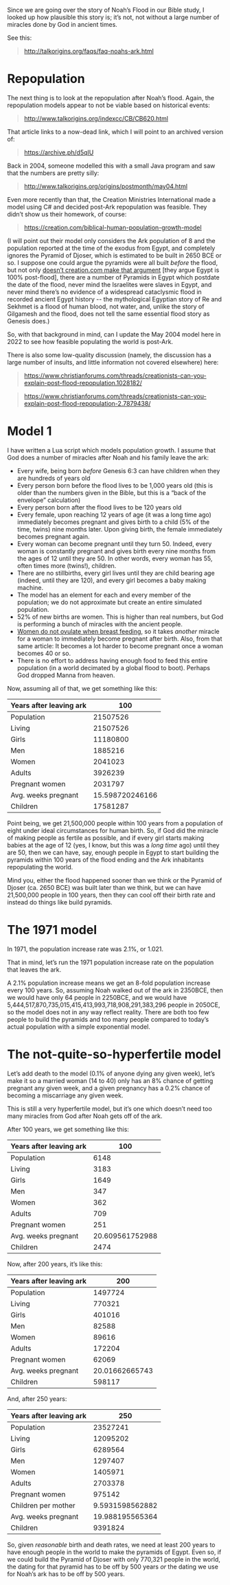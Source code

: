 Since we are going over the story of Noah’s Flood in our Bible study,
I looked up how plausible this story is; it’s not, not without a large
number of miracles done by God in ancient times.

See this:

>http://talkorigins.org/faqs/faq-noahs-ark.html

# Repopulation

The next thing is to look at the repopulation after Noah’s flood.
Again, the repopulation models appear to not be viable based on historical
events:

>http://www.talkorigins.org/indexcc/CB/CB620.html

That article links to a now-dead link, which I will point to an
archived version of:

>https://archive.ph/d5qIU

Back in 2004, someone modelled this with a small Java program and
saw that the numbers are pretty silly:

>http://www.talkorigins.org/origins/postmonth/may04.html

Even more recently than that, the Creation Ministries International
made a model using C# and decided post-Ark repopulation was feasible.
They didn’t show us their homework, of course:

>https://creation.com/biblical-human-population-growth-model	

(I will point out their model only considers the Ark population of
8 and the population reported at the time of the exodus from Egypt, and
completely ignores the Pyramid of Djoser, which is estimated to be
built in 2650 BCE or so.  I suppose one could argue the pyramids
were all built *before* the flood, but not only [doesn’t creation.com
make that argument](https://creation.com/adam-eve-noah-flood-ancient-egypt)
[they argue Egypt is 100% post-flood], there are a number of Pyramids
in Egypt which postdate the date of the flood, never mind the Israelites
were slaves in Egypt, and never mind there’s no evidence of a widespread
cataclysmic flood in recorded ancient Egypt history -- the mythological
Egyptian story of Re and Sekhmet is a flood of human blood, not water,
and, unlike the story of Gilgamesh and the flood, does not tell the
same essential flood story as Genesis does.)

So, with that background in mind, can I update the May 2004 model here in
2022 to see how feasible populating the world is post-Ark.

There is also some low-quality discussion (namely, the discussion has
a large number of insults, and little information not covered elsewhere)
here:

>https://www.christianforums.com/threads/creationists-can-you-explain-post-flood-repopulation.1028182/

>https://www.christianforums.com/threads/creationists-can-you-explain-post-flood-repopulation-2.7879438/

# Model 1

I have written a Lua script which models population growth.  I assume
that God does a number of miracles after Noah and his family leave the
ark:

* Every wife, being born *before* Genesis 6:3 can have children when
  they are hundreds of years old
* Every person born before the flood lives to be 1,000 years old (this
  is older than the numbers given in the Bible, but this is a “back of 
  the envelope” calculation)
* Every person born after the flood lives to be 120 years old
* Every female, upon reaching 12 years of age (it was a long time ago)
  immediately becomes pregnant and gives birth to a child (5% of the time,
  twins) nine months later.  Upon giving birth, the female immediately
  becomes pregnant again.
* Every woman can become pregnant until they turn 50.  Indeed, every woman
  is constantly pregnant and gives birth every nine months from the ages of
  12 until they are 50.  In other words, every woman has 55, often times
  more (twins!), children.
* There are no stillbirths, every girl lives until they are child bearing
  age (indeed, until they are 120), and every girl becomes a baby making 
  machine.
* The model has an element for each and every member of the population;
  we do not approximate but create an entire simulated population.
* 52% of new births are women.  This is higher than real numbers, but God
  is performing a bunch of miracles with the ancient people.
* [Women do not ovulate when breast feeding](https://www.bbc.com/future/article/20151020-did-one-woman-really-give-birth-to-69-children), so it takes
  *another* miracle for a woman to immediately become pregnant after 
  birth.  Also, from that same article: It becomes a lot harder to
  become pregnant once a woman becomes 40 or so.
* There is no effort to address having enough food to feed this entire 
  population (in a world decimated by a global flood to boot).  Perhaps
  God dropped Manna from heaven.

Now, assuming all of that, we get something like this:

|Years after leaving ark|100|
|------|------|
|Population|21507526|
|Living|21507526|
|Girls|11180800|
|Men|1885216|
|Women|2041023|
|Adults|3926239|
|Pregnant women|2031797|
|Avg. weeks pregnant|15.598720246166|
|Children|17581287|

Point being, we get 21,500,000 people within 100 years from a population
of eight under ideal circumstances for human birth.  So, if God did the
miracle of making people as fertile as possible, and if every girl starts
making babies at the age of 12 (yes, I know, but this was a *long time*
ago) until they are 50, then we can have, say, enough people in Egypt 
to start building the pyramids within 100 years of the flood ending 
and the Ark inhabitants repopulating the world. 

Mind you, either the flood happened sooner than we think or the 
Pyramid of Djoser (ca. 2650 BCE) was built later than we think, but we
can have 21,500,000 people in 100 years, then they can cool off
their birth rate and instead do things like build pyramids.

# The 1971 model

In 1971, the population increase rate was 2.1%, or 1.021.

That in mind, let’s run the 1971 population increase rate on the
population that leaves the ark.

A 2.1% population increase means we get an 8-fold population
increase every 100 years.  So, assuming Noah walked out of the
ark in 2350BCE, then we would have only 64 people in 2250BCE, and
we would have 5,444,517,870,735,015,415,413,993,718,908,291,383,296 
people in 2050CE, so the model does not in any way reflect reality.
There are both too few people to build the pyramids and too many people
compared to today’s actual population with a simple exponential
model.

# The not-quite-so-hyperfertile model

Let’s add death to the model (0.1% of anyone dying any given week),
let’s make it so a married woman (14 to 40) only has an 8% chance
of getting pregnant any given week, and a given pregnancy has a
0.2% chance of becoming a miscarriage any given week.

This is still a very hyperfertile model, but it’s one which doesn’t
need too many miracles from God after Noah gets off of the ark.

After 100 years, we get something like this:

|Years after leaving ark|100|
|------|------|
|Population|6148|
|Living|3183|
|Girls|1649|
|Men|347|
|Women|362|
|Adults|709|
|Pregnant women|251|
|Avg. weeks pregnant|20.609561752988|
|Children|2474|

Now, after 200 years, it’s like this:

|Years after leaving ark|200|
|------|------|
|Population|1497724|
|Living|770321|
|Girls|401016|
|Men|82588|
|Women|89616|
|Adults|172204|
|Pregnant women|62069|
|Avg. weeks pregnant|20.01662665743|
|Children|598117|

And, after 250 years:

|Years after leaving ark|250|
|------|------|
|Population|23527241|
|Living|12095202|
|Girls|6289564|
|Men|1297407|
|Women|1405971|
|Adults|2703378|
|Pregnant women|975142|
|Children per mother|9.5931598562882|
|Avg. weeks pregnant|19.988195565364|
|Children|9391824|

So, given *reasonable* birth and death rates, we need at least 200
years to have enough people in the world to make the pyramids of Egypt.
Even so, if we could build the Pyramid of Djoser with only 770,321 people
in the world, the dating for that pyramid has to be off by 500 years *or*
the dating we use for Noah’s ark has to be off by 500 years.
